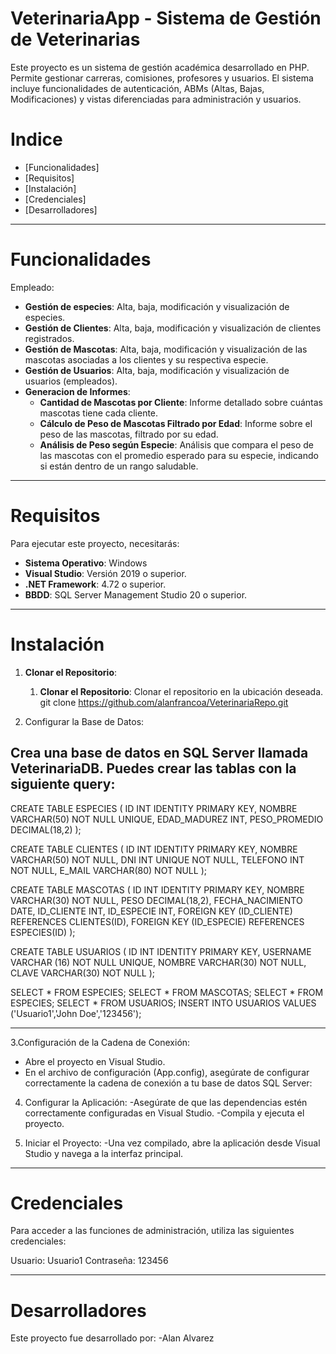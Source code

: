 # VeterinariaApp - Sistema de Gestión de Veterinarias

Este proyecto es un sistema de gestión académica desarrollado en PHP. Permite gestionar carreras, comisiones,  profesores y usuarios. El sistema incluye funcionalidades de autenticación, ABMs (Altas, Bajas, Modificaciones) y vistas diferenciadas para administración y usuarios.

# Indice 
- [Funcionalidades]
- [Requisitos]
- [Instalación]
- [Credenciales]
- [Desarrolladores]

---

# Funcionalidades

Empleado:
- **Gestión de especies**: Alta, baja, modificación y visualización de especies.
- **Gestión de Clientes**: Alta, baja, modificación y visualización de clientes registrados.
- **Gestión de Mascotas**: Alta, baja, modificación y visualización de las mascotas asociadas a los clientes y su respectiva especie.
- **Gestión de Usuarios**: Alta, baja, modificación y visualización de usuarios (empleados).
- **Generacion de Informes**:
  - **Cantidad de Mascotas por Cliente**: Informe detallado sobre cuántas mascotas tiene cada cliente.
  - **Cálculo de Peso de Mascotas Filtrado por Edad**: Informe sobre el peso de las mascotas, filtrado por su edad.
  - **Análisis de Peso según Especie**: Análisis que compara el peso de las mascotas con el promedio esperado para su especie, indicando si están dentro de un rango saludable.
---

# Requisitos
Para ejecutar este proyecto, necesitarás:
- **Sistema Operativo**: Windows
- **Visual Studio**: Versión 2019 o superior.
- **.NET Framework**: 4.72 o superior.
- **BBDD**: SQL Server Management Studio 20 o superior.

---

# Instalación

1. **Clonar el Repositorio**:
   1. **Clonar el Repositorio**:
Clonar el repositorio en la ubicación deseada. git clone https://github.com/alanfrancoa/VeterinariaRepo.git
  

2. Configurar la Base de Datos:

Crea una base de datos en SQL Server llamada VeterinariaDB.
Puedes crear las tablas con la siguiente query: 
---
CREATE TABLE ESPECIES (
    ID INT IDENTITY PRIMARY KEY,
    NOMBRE VARCHAR(50) NOT NULL UNIQUE,
    EDAD_MADUREZ INT,
    PESO_PROMEDIO DECIMAL(18,2)
);

CREATE TABLE CLIENTES (
    ID INT IDENTITY PRIMARY KEY,
    NOMBRE VARCHAR(50) NOT NULL,
    DNI INT UNIQUE NOT NULL,
    TELEFONO INT NOT NULL,
    E_MAIL VARCHAR(80) NOT NULL
);

CREATE TABLE MASCOTAS (
    ID INT IDENTITY PRIMARY KEY,
    NOMBRE VARCHAR(30) NOT NULL,
    PESO DECIMAL(18,2),
    FECHA_NACIMIENTO DATE,
    ID_CLIENTE INT,
    ID_ESPECIE INT,
    FOREIGN KEY (ID_CLIENTE) REFERENCES CLIENTES(ID),
    FOREIGN KEY (ID_ESPECIE) REFERENCES ESPECIES(ID)
);

CREATE TABLE USUARIOS (
    ID INT IDENTITY PRIMARY KEY,
	USERNAME VARCHAR (16) NOT NULL UNIQUE,
    NOMBRE VARCHAR(30) NOT NULL,
	CLAVE VARCHAR(30) NOT NULL
);


SELECT * FROM ESPECIES;
SELECT * FROM MASCOTAS;
SELECT * FROM ESPECIES;
SELECT * FROM USUARIOS;
INSERT INTO USUARIOS VALUES ('Usuario1','John Doe','123456');

---
3.Configuración de la Cadena de Conexión: 
- Abre el proyecto en Visual Studio.
- En el archivo de configuración (App.config), asegúrate de configurar correctamente la cadena de conexión a tu base de datos SQL Server:

<connectionStrings>
  <add name="VeterinariaDB" connectionString="Server=localhost;Database=VeterinariaDB;Integrated Security=True;"/>
</connectionStrings>

4. Configurar la Aplicación:
-Asegúrate de que las dependencias estén correctamente configuradas en Visual Studio.
-Compila y ejecuta el proyecto.

5. Iniciar el Proyecto:
-Una vez compilado, abre la aplicación desde Visual Studio y navega a la interfaz principal.

---

# Credenciales

Para acceder a las funciones de administración, utiliza las siguientes credenciales:

Usuario: Usuario1
Contraseña: 123456

---

# Desarrolladores

Este proyecto fue desarrollado por:
-Alan Alvarez 

